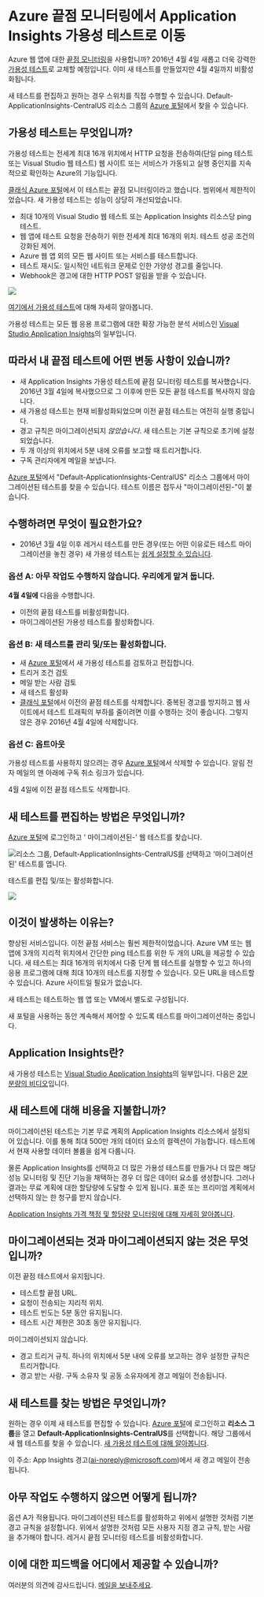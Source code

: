 <properties 
	pageTitle="Azure 끝점에서 Application Insights 가용성 테스트로 마이그레이션" 
	description="클래식 Azure 끝점 모니터링 테스트를 Application Insights 가용성 테스트로 이동했습니다. 2016년 4월 4일에 전환할 예정입니다."
	services="application-insights" 
    documentationCenter=""
	authors="soubhagyadash" 
	manager="douge"/>

<tags 
	ms.service="application-insights" 
	ms.workload="tbd" 
	ms.tgt_pltfrm="ibiza" 
	ms.devlang="na" 
	ms.topic="article" 
	ms.date="03/10/2016" 
	ms.author="awills"/>
 
# Azure 끝점 모니터링에서 Application Insights 가용성 테스트로 이동

Azure 웹 앱에 대한 [끝점 모니터링](https://blogs.msdn.microsoft.com/mast/2013/03/03/windows-azure-portal-update-configure-web-endpoint-status-monitoring-preview/)을 사용합니까? 2016년 4월 4일 새롭고 더욱 강력한 [가용성 테스트](app-insights-monitor-web-app-availability.md)로 교체할 예정입니다. 이미 새 테스트를 만들었지만 4월 4일까지 비활성화됩니다.

새 테스트를 편집하고 원하는 경우 스위치를 직접 수행할 수 있습니다. Default-ApplicationInsights-CentralUS 리소스 그룹의 [Azure 포털](https://portal.azure.com)에서 찾을 수 있습니다.


## 가용성 테스트는 무엇입니까?

가용성 테스트는 전세계 최대 16개 위치에서 HTTP 요청을 전송하여(단일 ping 테스트 또는 Visual Studio 웹 테스트) 웹 사이트 또는 서비스가 가동되고 실행 중인지를 지속적으로 확인하는 Azure의 기능입니다.

[클래식 Azure 포털](https://manage.windowsazure.com)에서 이 테스트는 끝점 모니터링이라고 했습니다. 범위에서 제한적이었습니다. 새 가용성 테스트는 성능이 상당히 개선되었습니다.

* 최대 10개의 Visual Studio 웹 테스트 또는 Application Insights 리소스당 ping 테스트. 
* 웹 앱에 테스트 요청을 전송하기 위한 전세계 최대 16개의 위치. 테스트 성공 조건의 강화된 제어. 
* Azure 웹 앱 외의 모든 웹 사이트 또는 서비스를 테스트합니다.
* 테스트 재시도: 일시적인 네트워크 문제로 인한 가양성 경고를 줄입니다. 
* Webhook은 경고에 대한 HTTP POST 알림을 받을 수 있습니다.

![](./media/app-insights-migrate-azure-endpoint-tests/16-1test.png)

[여기에서 가용성 테스트](app-insights-monitor-web-app-availability.md)에 대해 자세히 알아봅니다.

가용성 테스트는 모든 웹 응용 프로그램에 대한 확장 가능한 분석 서비스인 [Visual Studio Application Insights](app-insights-overview.md)의 일부입니다.



## 따라서 내 끝점 테스트에 어떤 변동 사항이 있습니까?

* 새 Application Insights 가용성 테스트에 끝점 모니터링 테스트를 복사했습니다. 2016년 3월 4일에 복사했으므로 그 이후에 만든 모든 끝점 테스트를 복사하지 않습니다.
* 새 가용성 테스트는 현재 비활성화되었으며 이전 끝점 테스트는 여전히 실행 중입니다.
* 경고 규칙은 마이그레이션되지 *않았습니다*. 새 테스트는 기본 규칙으로 초기에 설정되었습니다.
 * 두 개 이상의 위치에서 5분 내에 오류를 보고할 때 트리거합니다.
 * 구독 관리자에게 메일을 보냅니다.

[Azure 포털](https://portal.azure.com)에서 "Default-ApplicationInsights-CentralUS" 리소스 그룹에서 마이그레이션된 테스트를 찾을 수 있습니다. 테스트 이름은 접두사 "마이그레이션된-"이 붙습니다.

## 수행하려면 무엇이 필요한가요?

* 2016년 3월 4일 이후 레거시 테스트를 만든 경우(또는 어떤 이유로든 테스트 마이그레이션을 놓친 경우) 새 가용성 테스트는 [쉽게 설정할 수 있습니다](app-insights-monitor-web-app-availability.md).

### 옵션 A: 아무 작업도 수행하지 않습니다. 우리에게 맡겨 둡니다.

**4월 4일에** 다음을 수행합니다.

* 이전의 끝점 테스트를 비활성화합니다.
* 마이그레이션된 가용성 테스트를 활성화합니다.

### 옵션 B: 새 테스트를 관리 및/또는 활성화합니다.

* 새 [Azure 포털](https://portal.azure.com)에서 새 가용성 테스트를 검토하고 편집합니다. 
 * 트리거 조건 검토
 * 메일 받는 사람 검토
* 새 테스트 활성화
* [클래식 포털](https://manage.windowsazure.com)에서 이전의 끝점 테스트를 삭제합니다. 중복된 경고를 방지하고 웹 사이트에서 테스트 트래픽의 부하를 줄이려면 이를 수행하는 것이 좋습니다. 그렇지 않은 경우 2016년 4월 4일에 삭제합니다.


### 옵션 C: 옵트아웃

가용성 테스트를 사용하지 않으려는 경우 [Azure 포털](https://portal.azure.com)에서 삭제할 수 있습니다. 알림 전자 메일의 맨 아래에 구독 취소 링크가 있습니다.

4월 4일에 이전 끝점 테스트도 삭제합니다.

## 새 테스트를 편집하는 방법은 무엇입니까?

[Azure 포털](https://portal.azure.com)에 로그인하고 ' 마이그레이션된-' 웹 테스트를 찾습니다.

![리소스 그룹, Default-ApplicationInsights-CentralUS를 선택하고 '마이그레이션된' 테스트를 엽니다.](./media/app-insights-migrate-azure-endpoint-tests/20.png)

테스트를 편집 및/또는 활성화합니다.

![](./media/app-insights-migrate-azure-endpoint-tests/21.png)


## 이것이 발생하는 이유는?

향상된 서비스입니다. 이전 끝점 서비스는 훨씬 제한적이었습니다. Azure VM 또는 웹 앱에 3개의 지리적 위치에서 간단한 ping 테스트를 위한 두 개의 URL을 제공할 수 있습니다. 새 테스트는 최대 16개의 위치에서 다중 단계 웹 테스트를 실행할 수 있고 하나의 응용 프로그램에 대해 최대 10개의 테스트를 지정할 수 있습니다. 모든 URL을 테스트할 수 있습니다. Azure 사이트일 필요가 없습니다.

새 테스트는 테스트하는 웹 앱 또는 VM에서 별도로 구성됩니다.

새 포털을 사용하는 동안 계속해서 제어할 수 있도록 테스트를 마이그레이션하는 중입니다.

## Application Insights란?

새 가용성 테스트는 [Visual Studio Application Insights](app-insights-overview.md)의 일부입니다. 다음은 [2분 분량의 비디오](http://go.microsoft.com/fwlink/?LinkID=733921)입니다.

## 새 테스트에 대해 비용을 지불합니까?

마이그레이션된 테스트는 기본 무료 계획의 Application Insights 리소스에서 설정되어 있습니다. 이를 통해 최대 500만 개의 데이터 요소의 컬렉션이 가능합니다. 테스트에서 현재 사용할 데이터 볼륨을 쉽게 다룹니다.

물론 Application Insights를 선택하고 더 많은 가용성 테스트를 만들거나 더 많은 해당 성능 모니터링 및 진단 기능을 채택하는 경우 더 많은 데이터 요소를 생성합니다. 그러나 결과는 무료 계획에 대한 할당량에 도달할 수 있게 됩니다. 표준 또는 프리미엄 계획에서 선택하지 않는 한 청구를 받지 않습니다.

[Application Insights 가격 책정 및 할당량 모니터링에 대해 자세히 알아봅니다](app-insights-pricing.md).

## 마이그레이션되는 것과 마이그레이션되지 않는 것은 무엇입니까?

이전 끝점 테스트에서 유지됩니다.

* 테스트할 끝점 URL.
* 요청이 전송되는 지리적 위치.
* 테스트 빈도는 5분 동안 유지됩니다.
* 테스트 시간 제한은 30초 동안 유지됩니다. 

마이그레이션되지 않습니다.

* 경고 트리거 규칙. 하나의 위치에서 5분 내에 오류를 보고하는 경우 설정한 규칙은 트리거합니다.
* 경고 받는 사람. 구독 소유자 및 공동 소유자에게 경고 메일이 전송됩니다. 

## 새 테스트를 찾는 방법은 무엇입니까?

원하는 경우 이제 새 테스트를 편집할 수 있습니다. [Azure 포털](https://portal.azure.com)에 로그인하고 **리소스 그룹**을 열고 **Default-ApplicationInsights-CentralUS**를 선택합니다. 해당 그룹에서 새 웹 테스트를 찾을 수 있습니다. [새 가용성 테스트에 대해 알아봅니다](app-insights-monitor-web-app-availability.md).

이 주소: App Insights 경고(ai-noreply@microsoft.com)에서 새 경고 메일이 전송됩니다.

## 아무 작업도 수행하지 않으면 어떻게 됩니까?

옵션 A가 적용됩니다. 마이그레이션된 테스트를 활성화하고 위에서 설명한 것처럼 기본 경고 규칙을 설정합니다. 위에서 설명한 것처럼 모든 사용자 지정 경고 규칙, 받는 사람을 추가해야 합니다. 레거시 끝점 모니터링 테스트를 비활성화합니다.

## 이에 대한 피드백을 어디에서 제공할 수 있습니까? 

여러분의 의견에 감사드립니다. [메일을 보내주세요](mailto:vsai@microsoft.com).

<!---HONumber=AcomDC_0316_2016-->
